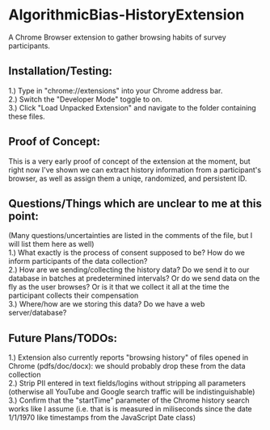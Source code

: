 # AlgorithmicBias-HistoryExtension
A Chrome Browser extension to gather browsing habits of survey participants.


## Installation/Testing:

1.) Type in "chrome://extensions" into your Chrome address bar.  
2.) Switch the "Developer Mode" toggle to on.  
3.) Click "Load Unpacked Extension" and navigate to the folder containing these files.  

## Proof of Concept:

This is a very early proof of concept of the extension at the moment, but right now I've shown we can extract history information from a participant's browser, as well as assign them a uniqe, randomized, and persistent ID.

## Questions/Things which are unclear to me at this point:
(Many questions/uncertainties are listed in the comments of the file, but I will list them here as well)  
1.) What exactly is the process of consent supposed to be? How do we inform participants of the data collection?   
2.) How are we sending/collecting the history data? Do we send it to our database in batches at predetermined intervals? Or do we send data on the fly as the user browses? Or is it that we collect it all at the time the participant collects their compensation  
3.) Where/how are we storing this data? Do we have a web server/database?  

## Future Plans/TODOs:

1.) Extension also currently reports "browsing history" of files opened in Chrome (pdfs/doc/docx): we should probably drop these from the data collection  
2.) Strip PII entered in text fields/logins without stripping all parameters (otherwise all YouTube and Google search traffic will be indistinguishable)  
3.) Confirm that the "startTime" parameter of the Chrome history search works like I assume (i.e. that is is measured in miliseconds since the date 1/1/1970 like timestamps from the JavaScript Date class)  
  
